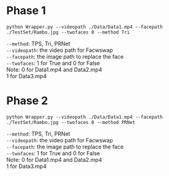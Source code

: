 # Phase 1
```
python Wrapper.py --videopath ./Data/Data1.mp4 --facepath ./TestSet/Rambo.jpg --twofaces 0 --method Tri
```
`--method`: TPS, Tri, PRNet  
`--videopath`: the video path for Facwswap  
`--facepath`: the image path to replace the face  
`--twofaces`: 1 for True and 0 for False   
Note: 0 for Data1.mp4 and Data2.mp4  
      1 for Data3.mp4 

# Phase 2
```
python Wrapper.py --videopath ./Data/Data1.mp4 --facepath ./TestSet/Rambo.jpg --twofaces 0 --method PRNet
```
`--method`: TPS, Tri, PRNet  
`--videopath`: the video path for Facwswap  
`--facepath`: the image path to replace the face  
`--twofaces`: 1 for True and 0 for False   
Note: 0 for Data1.mp4 and Data2.mp4  
      1 for Data3.mp4